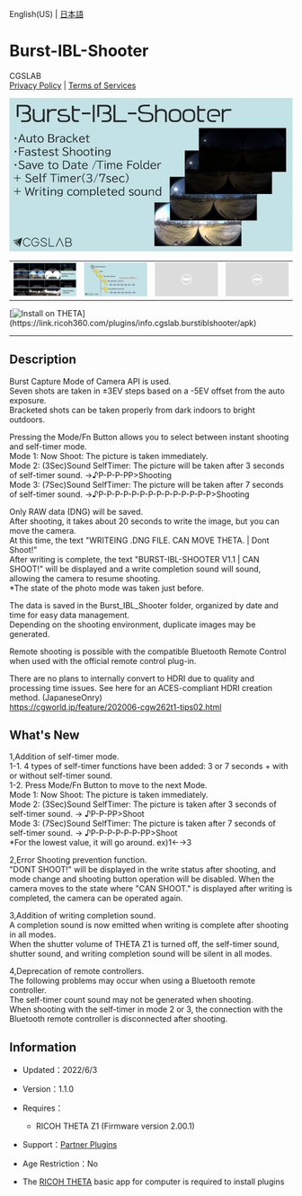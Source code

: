 English(US) | [日本語](README.ja.md)

# Burst-IBL-Shooter
CGSLAB  
[Privacy Policy](../../README.md#privacy-policy) | [Terms of Services](../../README.md#terms-of-services)

<div align="center">
 <img src="1.png">

 <table>
  <tr>
   <td><img src="2.png"></td>
   <td><img src="3.png"></td>
   <td><img src="../../resources/common/img/noimg.png"></td>
   <td><img src="../../resources/common/img/noimg.png"></td>
  </tr>
 </table>
</div>

[![Install on THETA](https://assets.ricoh360.com/image/upload/v1/front/theta/install-button.svg?)](https://link.ricoh360.com/plugins/info.cgslab.burstiblshooter/apk)

***

## Description
Burst Capture Mode of Camera API is used.  
Seven shots are taken in ±3EV steps based on a -5EV offset from the auto exposure.  
Bracketed shots can be taken properly from dark indoors to bright outdoors.  
  
Pressing the Mode/Fn Button allows you to select between instant shooting and self-timer mode.  
Mode 1: Now Shoot: The picture is taken immediately.  
Mode 2: (3Sec)Sound SelfTimer: The picture will be taken after 3 seconds of self-timer sound. →♪P-P-P-PP>Shooting  
Mode 3: (7Sec)Sound SelfTimer: The picture will be taken after 7 seconds of self-timer sound. →♪P-P-P-P-P-P-P-P-P-P-P-P-P-P>Shooting  
  
Only RAW data (DNG) will be saved.  
After shooting, it takes about 20 seconds to write the image, but you can move the camera.  
At this time, the text "WRITEING .DNG FILE. CAN MOVE THETA. | Dont Shoot!"  
After writing is complete, the text "BURST-IBL-SHOOTER V1.1 | CAN SHOOT!" will be displayed and a write completion sound will sound, allowing the camera to resume shooting.  
*The state of the photo mode was taken just before.  
  
The data is saved in the Burst_IBL_Shooter folder, organized by date and time for easy data management.  
Depending on the shooting environment, duplicate images may be generated.  
  
Remote shooting is possible with the compatible Bluetooth Remote Control when used with the official remote control plug-in.  
  
There are no plans to internally convert to HDRI due to quality and processing time issues. See here for an ACES-compliant HDRI creation method. (JapaneseOnry)  
https://cgworld.jp/feature/202006-cgw262t1-tips02.html  

## What's New
1,Addition of self-timer mode.  
1-1. 4 types of self-timer functions have been added: 3 or 7 seconds + with or without self-timer sound.  
1-2. Press Mode/Fn Button to move to the next Mode.  
Mode 1: Now Shoot: The picture is taken immediately.  
Mode 2: (3Sec)Sound SelfTimer: The picture is taken after 3 seconds of self-timer sound. → ♪P-P-PP>Shoot  
Mode 3: (7Sec)Sound SelfTimer: The picture is taken after 7 seconds of self-timer sound. → ♪P-P-P-P-P-P-PP>Shoot  
*For the lowest value, it will go around. ex)1←→3  
  
2,Error Shooting prevention function.  
"DONT SHOOT!" will be displayed in the write status after shooting, and mode change and shooting button operation will be disabled.
When the camera moves to the state where "CAN SHOOT." is displayed after writing is completed, the camera can be operated again.  
  
3,Addition of writing completion sound.  
A completion sound is now emitted when writing is complete after shooting in all modes.  
When the shutter volume of THETA Z1 is turned off, the self-timer sound, shutter sound, and writing completion sound will be silent in all modes.  
  
4,Deprecation of remote controllers.  
The following problems may occur when using a Bluetooth remote controller.  
The self-timer count sound may not be generated when shooting.  
When shooting with the self-timer in mode 2 or 3, the connection with the Bluetooth remote controller is disconnected after shooting.  

## Information
  * Updated：2022/6/3
  * Version：1.1.0
  * Requires：
    * RICOH THETA Z1 (Firmware version 2.00.1)
  * Support：[Partner Plugins](http://site.cgslab.info/archives/929)
  * Age Restriction：No

* The [RICOH THETA](https://theta360.com/ja/about/application/pc.html#app-detail-01) basic app for computer is required to install plugins
